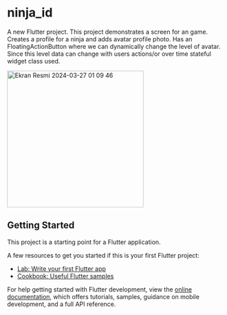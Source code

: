 # ninja_id

A new Flutter project.
This project demonstrates a screen for an game. Creates a profile for a ninja and adds avatar profile photo. Has an FloatingActionButton where we can dynamically change the level of avatar. Since this level data can change with users actions/or over time stateful widget class used.

<img width="317" alt="Ekran Resmi 2024-03-27 01 09 46" src="https://github.com/zeynepgoksoy/ninja_id_card_game/assets/32704253/9d6f7be6-f583-4890-b8bc-75c1f0c222ee">


## Getting Started

This project is a starting point for a Flutter application.

A few resources to get you started if this is your first Flutter project:

- [Lab: Write your first Flutter app](https://docs.flutter.dev/get-started/codelab)
- [Cookbook: Useful Flutter samples](https://docs.flutter.dev/cookbook)

For help getting started with Flutter development, view the
[online documentation](https://docs.flutter.dev/), which offers tutorials,
samples, guidance on mobile development, and a full API reference.

